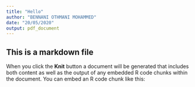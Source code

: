 ```yaml
---
title: "Hello"
author: "BENNANI OTHMANI MOHAMMED"
date: "20/05/2020"
output: pdf_document
---
```


## This is a markdown file


When you click the **Knit** button a document will be generated that includes both content as well as the output of any embedded R code chunks within the document. You can embed an R code chunk like this:

